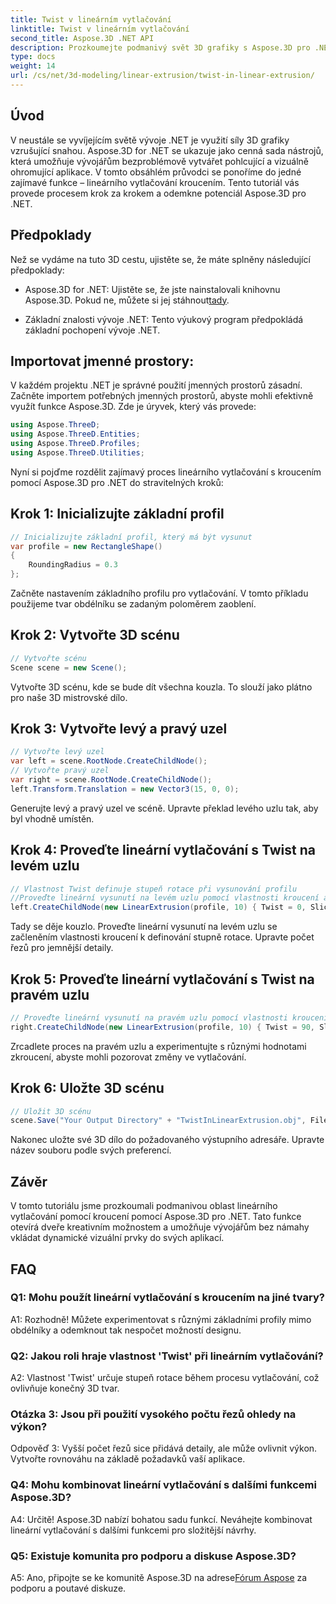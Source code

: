 ```yaml
---
title: Twist v lineárním vytlačování
linktitle: Twist v lineárním vytlačování
second_title: Aspose.3D .NET API
description: Prozkoumejte podmanivý svět 3D grafiky s Aspose.3D pro .NET. Naučte se krok za krokem lineární vytlačování kroucením.
type: docs
weight: 14
url: /cs/net/3d-modeling/linear-extrusion/twist-in-linear-extrusion/
---
```

## Úvod

V neustále se vyvíjejícím světě vývoje .NET je využití síly 3D grafiky vzrušující snahou. Aspose.3D for .NET se ukazuje jako cenná sada nástrojů, která umožňuje vývojářům bezproblémově vytvářet pohlcující a vizuálně ohromující aplikace. V tomto obsáhlém průvodci se ponoříme do jedné zajímavé funkce – lineárního vytlačování kroucením. Tento tutoriál vás provede procesem krok za krokem a odemkne potenciál Aspose.3D pro .NET.

## Předpoklady

Než se vydáme na tuto 3D cestu, ujistěte se, že máte splněny následující předpoklady:

-  Aspose.3D for .NET: Ujistěte se, že jste nainstalovali knihovnu Aspose.3D. Pokud ne, můžete si jej stáhnout[tady](https://releases.aspose.com/3d/net/).

- Základní znalosti vývoje .NET: Tento výukový program předpokládá základní pochopení vývoje .NET.

## Importovat jmenné prostory:

V každém projektu .NET je správné použití jmenných prostorů zásadní. Začněte importem potřebných jmenných prostorů, abyste mohli efektivně využít funkce Aspose.3D. Zde je úryvek, který vás provede:

```csharp
using Aspose.ThreeD;
using Aspose.ThreeD.Entities;
using Aspose.ThreeD.Profiles;
using Aspose.ThreeD.Utilities;
```

Nyní si pojďme rozdělit zajímavý proces lineárního vytlačování s kroucením pomocí Aspose.3D pro .NET do stravitelných kroků:

## Krok 1: Inicializujte základní profil

```csharp
// Inicializujte základní profil, který má být vysunut
var profile = new RectangleShape()
{
    RoundingRadius = 0.3
};
```

Začněte nastavením základního profilu pro vytlačování. V tomto příkladu použijeme tvar obdélníku se zadaným poloměrem zaoblení.

## Krok 2: Vytvořte 3D scénu

```csharp
// Vytvořte scénu
Scene scene = new Scene();
```

Vytvořte 3D scénu, kde se bude dít všechna kouzla. To slouží jako plátno pro naše 3D mistrovské dílo.

## Krok 3: Vytvořte levý a pravý uzel

```csharp
// Vytvořte levý uzel
var left = scene.RootNode.CreateChildNode();
// Vytvořte pravý uzel
var right = scene.RootNode.CreateChildNode();
left.Transform.Translation = new Vector3(15, 0, 0);
```

Generujte levý a pravý uzel ve scéně. Upravte překlad levého uzlu tak, aby byl vhodně umístěn.

## Krok 4: Proveďte lineární vytlačování s Twist na levém uzlu

```csharp
// Vlastnost Twist definuje stupeň rotace při vysunování profilu
//Proveďte lineární vysunutí na levém uzlu pomocí vlastnosti kroucení a řezy
left.CreateChildNode(new LinearExtrusion(profile, 10) { Twist = 0, Slices = 100 });
```

Tady se děje kouzlo. Proveďte lineární vysunutí na levém uzlu se začleněním vlastnosti kroucení k definování stupně rotace. Upravte počet řezů pro jemnější detaily.

## Krok 5: Proveďte lineární vytlačování s Twist na pravém uzlu

```csharp
// Proveďte lineární vysunutí na pravém uzlu pomocí vlastnosti kroucení a řezy
right.CreateChildNode(new LinearExtrusion(profile, 10) { Twist = 90, Slices = 100 });
```

Zrcadlete proces na pravém uzlu a experimentujte s různými hodnotami zkroucení, abyste mohli pozorovat změny ve vytlačování.

## Krok 6: Uložte 3D scénu

```csharp
// Uložit 3D scénu
scene.Save("Your Output Directory" + "TwistInLinearExtrusion.obj", FileFormat.WavefrontOBJ);
```

Nakonec uložte své 3D dílo do požadovaného výstupního adresáře. Upravte název souboru podle svých preferencí.

## Závěr

V tomto tutoriálu jsme prozkoumali podmanivou oblast lineárního vytlačování pomocí kroucení pomocí Aspose.3D pro .NET. Tato funkce otevírá dveře kreativním možnostem a umožňuje vývojářům bez námahy vkládat dynamické vizuální prvky do svých aplikací.

## FAQ

### Q1: Mohu použít lineární vytlačování s kroucením na jiné tvary?

A1: Rozhodně! Můžete experimentovat s různými základními profily mimo obdélníky a odemknout tak nespočet možností designu.

### Q2: Jakou roli hraje vlastnost 'Twist' při lineárním vytlačování?

A2: Vlastnost 'Twist' určuje stupeň rotace během procesu vytlačování, což ovlivňuje konečný 3D tvar.

### Otázka 3: Jsou při použití vysokého počtu řezů ohledy na výkon?

Odpověď 3: Vyšší počet řezů sice přidává detaily, ale může ovlivnit výkon. Vytvořte rovnováhu na základě požadavků vaší aplikace.

### Q4: Mohu kombinovat lineární vytlačování s dalšími funkcemi Aspose.3D?

A4: Určitě! Aspose.3D nabízí bohatou sadu funkcí. Neváhejte kombinovat lineární vytlačování s dalšími funkcemi pro složitější návrhy.

### Q5: Existuje komunita pro podporu a diskuse Aspose.3D?

 A5: Ano, připojte se ke komunitě Aspose.3D na adrese[Fórum Aspose](https://forum.aspose.com/c/3d/18) za podporu a poutavé diskuze.